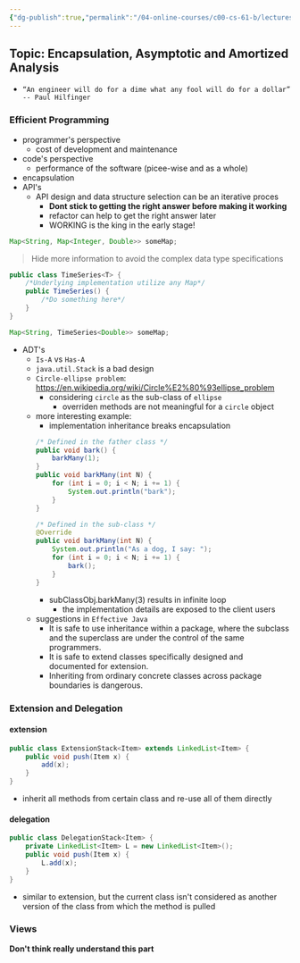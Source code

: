 ```yaml
---
{"dg-publish":true,"permalink":"/04-online-courses/c00-cs-61-b/lectures/cs-61-b-2018-spring-learning-notes-chapter-08/","noteIcon":"","created":"2024-01-31T22:49:21.435+01:00","updated":"2024-02-01T12:08:05.427+01:00"}
---
```


## Topic: Encapsulation, Asymptotic and Amortized Analysis

- `“An engineer will do for a dime what any fool will do for a dollar” -- Paul Hilfinger`

### Efficient Programming
- programmer's perspective
    - cost of development and maintenance
- code's perspective
    - performance of the software (picee-wise and as a whole)
- encapsulation
- API's
    - API design and data structure selection can be an iterative proces
        - **Dont stick to getting the right answer before making it working**
        - refactor can help to get the right answer later
        - WORKING is the king in the early stage!
```java
Map<String, Map<Integer, Double>> someMap;
```
> Hide more information to avoid the complex data type specifications

```java
public class TimeSeries<T> {
    /*Underlying implementation utilize any Map*/
    public TimeSeries() {
        /*Do something here*/
    }
}

Map<String, TimeSeries<Double>> someMap;
```
- ADT's
    - `Is-A` vs `Has-A`
    - `java.util.Stack` is a bad design
    - `Circle-ellipse problem`: https://en.wikipedia.org/wiki/Circle%E2%80%93ellipse_problem
        - considering `circle` as the sub-class of `ellipse`
            - overriden methods are not meaningful for a `circle` object
    - more interesting example:
        - implementation inheritance breaks encapsulation
        ```java
        /* Defined in the father class */
        public void bark() {
            barkMany(1);
        }
        public void barkMany(int N) {
            for (int i = 0; i < N; i += 1) {
                System.out.println("bark");  
            }
        }

        /* Defined in the sub-class */
        @Override
        public void barkMany(int N) {
            System.out.println("As a dog, I say: ");
            for (int i = 0; i < N; i += 1) {
                bark();
            }
        }
        ```
        - subClassObj.barkMany(3) results in infinite loop
            - the implementation details are exposed to the client users
    - suggestions in `Effective Java`
        - It is safe to use inheritance within a package, where the subclass and the superclass are under the control   of the same programmers.
        - It is safe to extend classes specifically designed and documented for extension.
        - Inheriting from ordinary concrete classes across package boundaries is dangerous.


### Extension and Delegation
#### extension
```java
public class ExtensionStack<Item> extends LinkedList<Item> {
    public void push(Item x) {
        add(x);
    }
}
```
- inherit all methods from certain class and re-use all of them directly


#### delegation
```java
public class DelegationStack<Item> {
    private LinkedList<Item> L = new LinkedList<Item>();
    public void push(Item x) {
        L.add(x);
    }
}
```
- similar to extension, but the current class isn't considered as another version of the class from which the method is pulled 

### Views
**Don't think really understand this part**